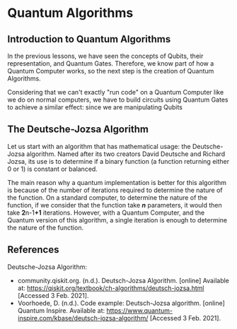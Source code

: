 <h1 class="centered">Quantum Algorithms</h1>

## Introduction to Quantum Algorithms

In the previous lessons, we have seen the concepts of Qubits, their representation, and Quantum Gates. Therefore,
we know part of how a Quantum Computer works, so the next step is the creation of Quantum Algorithms.

Considering that we can't exactly "run code" on a Quantum Computer like we do on normal computers, we have to
build circuits using Quantum Gates to achieve a similar effect: since we are manipulating Qubits
<!-- TODO: Everything -->

## The Deutsche-Jozsa Algorithm

Let us start with an algorithm that has mathematical usage: the Deutsche-Jozsa algorithm. Named after its
two creators David Deutsche and Richard Jozsa, its use is to determine if a binary function (a function
returning either 0 or 1) is constant or balanced. 

The main reason why a quantum implementation is better for this algorithm is because of the number of
iterations required to determine the nature of the function. On a standard computer, to determine the
nature of the function, if we consider that the function take ***n*** parameters, it would then take
**2**<span class="math-formula math-exponent">n-1</span>**+1** iterations. However, with a Quantum Computer, and the Quantum version of this algorithm, a single iteration is enough to determine the nature of the function.



## References

Deutsche-Jozsa Algorithm:

- community.qiskit.org. (n.d.). Deutsch-Jozsa Algorithm. [online] Available at: https://qiskit.org/textbook/ch-algorithms/deutsch-jozsa.html [Accessed 3 Feb. 2021].
- Voorhoede, D. (n.d.). Code example: Deutsch-Jozsa algorithm. [online] Quantum Inspire. Available at: https://www.quantum-inspire.com/kbase/deutsch-jozsa-algorithm/ [Accessed 3 Feb. 2021].
‌